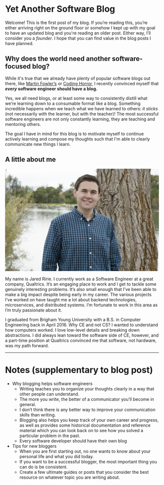 # Yet Another Software Blog

Welcome! This is the first post of my blog. If you’re reading this, you’re either arriving right on the ground floor or somehow I kept up with my goal to have an updated blog and you're reading an older post. Either way, I’ll consider you a *founder*. I hope that you can find value in the blog posts I have planned.

## Why does the world need another software-focused blog?

While it's true that we already have plenty of popular software blogs out there, like [Martin Fowler’s](https://martinfowler.com/) or [Coding Horror](https://blog.codinghorror.com/), I recently convinced myself that ***every* software engineer should have a blog.**

Yes, we all need blogs, or at least some way to consistently distill what we’re learning down to a consumable format like a blog. Something incredible happens when we teach what we have learned to others: *it sticks* (not necessarily with the learner, but with the teacher)! The most successful software engineers are not only constantly learning, they are teaching and mentoring others.

The goal I have in mind for this blog is to motivate myself to continue actively learning and compose my thoughts such that I'm able to clearly communicate new things I learn.

## A little about me

![](../images/DSC_0186.jpg)

My name is Jared Ririe. I currently work as a Software Engineer at a great company, Qualtrics. It’s an engaging place to work and I get to tackle some genuinely interesting problems. It’s also small enough that I’ve been able to make a big impact despite being early in my career. The various projects I’ve worked on have taught me a lot about backend technologies, microservices, and distributed systems. I’m fortunate to work in this area as I’m truly passionate about it.

I graduated from Brigham Young University with a B.S. in Computer Engineering back in April 2016. Why CE and not CS? I wanted to understand how computers worked. I love low-level details and breaking down abstractions. I did always lean toward the software side of CE, however, and a part-time position at Qualtrics convinced me that software, not hardware, was my path forward.

---

# Notes (supplementary to blog post)

* Why blogging helps software engineers
    - Writing teaches you to organize your thoughts clearly in a way that other people can understand.
    - The more you write, the better of a communicator you’ll become in general.
    - I don’t think there is any better way to improve your communication skills than writing.
    - Blogging also helps you keep track of your own career and progress, as well as provides some historical documentation and reference material which you can look back on to see how you solved a particular problem in the past.
    - Every software developer should have their own blog
* Tips for new bloggers
    - When you are first starting out, no one wants to know about your personal life and what you did today.
    - If you want to be a successful blogger, the most important thing you can do is be consistent.
    - Create a few ultimate guides or posts that you consider the best resource on whatever topic you are writing about.
